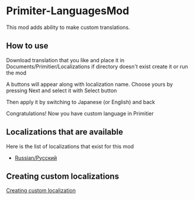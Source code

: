 # Primiter-LanguagesMod
This mod adds ability to make custom translations.
## How to use
Download translation that you like and place it in Documents/Primitier/Localizations if directory doesn't exist create it or run the mod

A buttons will appear along with localization name. Choose yours by pressing Next and select it with Select button

Then apply it by switching to Japanese (or English) and back

Congratulations! Now you have custom language in Primitier

## Localizations that are available
Here is the list of localizations that exist for this mod
- [Russian/Русский](https://github.com/Seva167/Primitier-Russian-Translation)

## Creating custom localizations
[Creating custom localization](Docs/CustomLoc.md)

